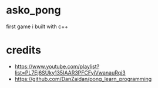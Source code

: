 # asko_pong
first game i built with c++

# credits
- https://www.youtube.com/playlist?list=PL7Ej6SUky135IAAR3PFCFyiVwanauRqj3
- https://github.com/DanZaidan/pong_learn_programming
